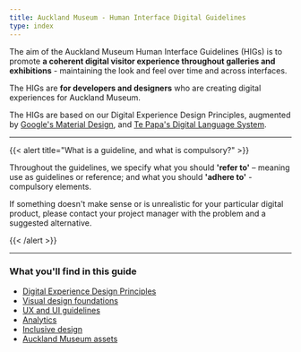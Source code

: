 ```yaml
---
title: Auckland Museum - Human Interface Digital Guidelines
type: index
---
```


The aim of the Auckland Museum Human Interface Guidelines (HIGs) is to promote **a coherent digital visitor experience throughout galleries and exhibitions** - maintaining the look and feel over time and across interfaces.

The HIGs are **for developers and designers** who are creating digital experiences for Auckland Museum. 

The HIGs are based on our Digital Experience Design Principles, augmented by [Google's Material Design](https://material.io/), and [Te Papa's Digital Language System](https://te-papa.github.io/).

--- 

{{< alert title="What is a guideline, and what is compulsory?" >}}

Throughout the guidelines, we specify what you should **'refer to'** – meaning use as guidelines or reference; and what you should **'adhere to'** - compulsory elements.

If something doesn't make sense or is unrealistic for your particular digital product, please contact your project manager with the problem and a suggested alternative.

{{< /alert >}}

---

### What you'll find in this guide

* [Digital Experience Design Principles](./digital-experience-design-principles)
* [Visual design foundations](./visual-design-foundations)
* [UX and UI guidelines](./ux-and-ui-guidelines)
* [Analytics](./analytics)
* [Inclusive design](./ui-text)
* [Auckland Museum assets](./auckland-museum-assets)

